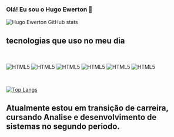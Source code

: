 ### Olá! Eu sou o Hugo Ewerton 🤙

![Hugo Ewerton GitHub stats](https://github-readme-stats.vercel.app/api?username=Hugoepsilva&show_icons=true&theme=radical) 



## tecnologias que uso no meu dia  


<br/><div style="display: inline_block">
  <img align="center" alt="HTML5" src="https://img.shields.io/badge/HTML5-E34F26?style=for-the-badge&logo=html5&logoColor=white"/>
  <img align="center" alt="HTML5" src="https://img.shields.io/badge/CSS3-1572B6?style=for-the-badge&logo=css3&logoColor=white"/>
  <img align="center" alt="HTML5" src="	https://img.shields.io/badge/Sass-CC6699?style=for-the-badge&logo=sass&logoColor=white"/>
  <img align="center" alt="HTML5" src="https://img.shields.io/badge/Bootstrap-563D7C?style=for-the-badge&logo=bootstrap&logoColor=white"/>
  <img align="center" alt="HTML5" src="	https://img.shields.io/badge/JavaScript-F7DF1E?style=for-the-badge&logo=javascript&logoColor=black"/>
  <img align="center" alt="HTML5" src="	https://img.shields.io/badge/Java-ED8B00?style=for-the-badge&logo=openjdk&logoColor=white"/>

</div><br/>

[![Top Langs](https://github-readme-stats.vercel.app/api/top-langs/?username=Hugoepsilva&layout=compact)](https://github.com/anuraghazra/github-readme-stats)


## Atualmente estou em transição de carreira, cursando Analise e desenvolvimento de sistemas no segundo periodo.
